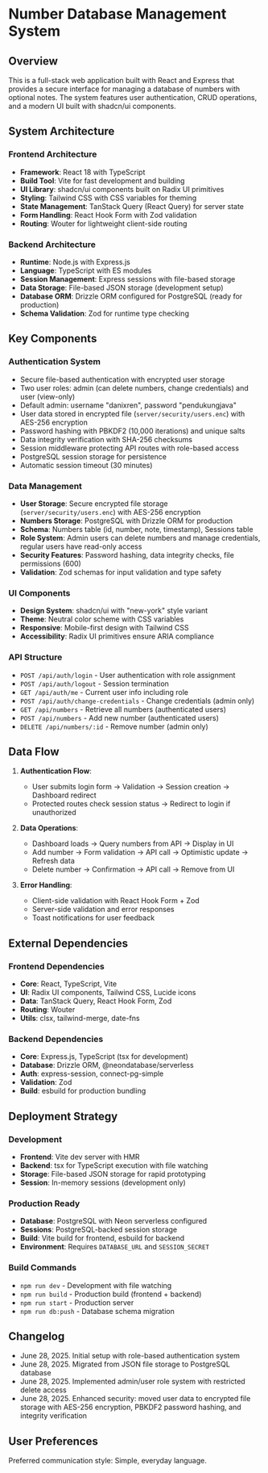 # Number Database Management System

## Overview

This is a full-stack web application built with React and Express that provides a secure interface for managing a database of numbers with optional notes. The system features user authentication, CRUD operations, and a modern UI built with shadcn/ui components.

## System Architecture

### Frontend Architecture
- **Framework**: React 18 with TypeScript
- **Build Tool**: Vite for fast development and building
- **UI Library**: shadcn/ui components built on Radix UI primitives
- **Styling**: Tailwind CSS with CSS variables for theming
- **State Management**: TanStack Query (React Query) for server state
- **Form Handling**: React Hook Form with Zod validation
- **Routing**: Wouter for lightweight client-side routing

### Backend Architecture
- **Runtime**: Node.js with Express.js
- **Language**: TypeScript with ES modules
- **Session Management**: Express sessions with file-based storage
- **Data Storage**: File-based JSON storage (development setup)
- **Database ORM**: Drizzle ORM configured for PostgreSQL (ready for production)
- **Schema Validation**: Zod for runtime type checking

## Key Components

### Authentication System
- Secure file-based authentication with encrypted user storage
- Two user roles: admin (can delete numbers, change credentials) and user (view-only)
- Default admin: username "danixren", password "pendukungjava"
- User data stored in encrypted file (`server/security/users.enc`) with AES-256 encryption
- Password hashing with PBKDF2 (10,000 iterations) and unique salts
- Data integrity verification with SHA-256 checksums
- Session middleware protecting API routes with role-based access
- PostgreSQL session storage for persistence
- Automatic session timeout (30 minutes)

### Data Management
- **User Storage**: Secure encrypted file storage (`server/security/users.enc`) with AES-256 encryption
- **Numbers Storage**: PostgreSQL with Drizzle ORM for production
- **Schema**: Numbers table (id, number, note, timestamp), Sessions table
- **Role System**: Admin users can delete numbers and manage credentials, regular users have read-only access
- **Security Features**: Password hashing, data integrity checks, file permissions (600)
- **Validation**: Zod schemas for input validation and type safety

### UI Components
- **Design System**: shadcn/ui with "new-york" style variant
- **Theme**: Neutral color scheme with CSS variables
- **Responsive**: Mobile-first design with Tailwind CSS
- **Accessibility**: Radix UI primitives ensure ARIA compliance

### API Structure
- `POST /api/auth/login` - User authentication with role assignment
- `POST /api/auth/logout` - Session termination
- `GET /api/auth/me` - Current user info including role
- `POST /api/auth/change-credentials` - Change credentials (admin only)
- `GET /api/numbers` - Retrieve all numbers (authenticated users)
- `POST /api/numbers` - Add new number (authenticated users)
- `DELETE /api/numbers/:id` - Remove number (admin only)

## Data Flow

1. **Authentication Flow**:
   - User submits login form → Validation → Session creation → Dashboard redirect
   - Protected routes check session status → Redirect to login if unauthorized

2. **Data Operations**:
   - Dashboard loads → Query numbers from API → Display in UI
   - Add number → Form validation → API call → Optimistic update → Refresh data
   - Delete number → Confirmation → API call → Remove from UI

3. **Error Handling**:
   - Client-side validation with React Hook Form + Zod
   - Server-side validation and error responses
   - Toast notifications for user feedback

## External Dependencies

### Frontend Dependencies
- **Core**: React, TypeScript, Vite
- **UI**: Radix UI components, Tailwind CSS, Lucide icons
- **Data**: TanStack Query, React Hook Form, Zod
- **Routing**: Wouter
- **Utils**: clsx, tailwind-merge, date-fns

### Backend Dependencies
- **Core**: Express.js, TypeScript (tsx for development)
- **Database**: Drizzle ORM, @neondatabase/serverless
- **Auth**: express-session, connect-pg-simple
- **Validation**: Zod
- **Build**: esbuild for production bundling

## Deployment Strategy

### Development
- **Frontend**: Vite dev server with HMR
- **Backend**: tsx for TypeScript execution with file watching
- **Storage**: File-based JSON storage for rapid prototyping
- **Session**: In-memory sessions (development only)

### Production Ready
- **Database**: PostgreSQL with Neon serverless configured
- **Sessions**: PostgreSQL-backed session storage
- **Build**: Vite build for frontend, esbuild for backend
- **Environment**: Requires `DATABASE_URL` and `SESSION_SECRET`

### Build Commands
- `npm run dev` - Development with file watching
- `npm run build` - Production build (frontend + backend)
- `npm run start` - Production server
- `npm run db:push` - Database schema migration

## Changelog
- June 28, 2025. Initial setup with role-based authentication system
- June 28, 2025. Migrated from JSON file storage to PostgreSQL database
- June 28, 2025. Implemented admin/user role system with restricted delete access
- June 28, 2025. Enhanced security: moved user data to encrypted file storage with AES-256 encryption, PBKDF2 password hashing, and integrity verification

## User Preferences

Preferred communication style: Simple, everyday language.